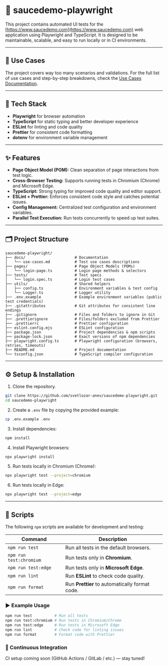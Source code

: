 # 🧪 saucedemo-playwright

This project contains automated UI tests for the [https://www.saucedemo.com](https://www.saucedemo.com) web application using Playwright and TypeScript. It is designed to be maintainable, scalable, and easy to run locally or in CI environments.

---

## 📌 Use Cases

The project covers way too many scenarios and validations. 
For the full list of use cases and step-by-step breakdowns, check the [Use Cases Documentation](./docs/use-cases.md).

---

## 🧰 Tech Stack

- **Playwright** for browser automation  
- **TypeScript** for static typing and better developer experience  
- **ESLint** for linting and code quality  
- **Prettier** for consistent code formatting  
- **dotenv** for environment variable management

---

## ✨ Features

- **Page Object Model (POM):** Clean separation of page interactions from test logic.
- **Cross-Browser Testing:** Supports running tests in Chromium (Chrome) and Microsoft Edge.
- **TypeScript:** Strong typing for improved code quality and editor support.
- **ESLint + Prettier:** Enforces consistent code style and catches potential issues.
- **Config Management:** Centralized test configuration and environment variables.
- **Parallel Test Execution:** Run tests concurrently to speed up test suites.

---

## 🗂️ Project Structure

```text
saucedemo-playwright/
├── docs/                      # Documentation
│   └── use-cases.md           # Test use cases descriptions
├── pages/                     # Page Object Models (POMs)
│   └── login-page.ts          # Login page methods & selectors
├── tests/                     # Test specs
│   └── login.spec.ts          # Login test cases
├── utils/                     # Shared helpers
│   ├── config.ts              # Environment variables & test config
│   └── Logger.ts              # Logger utility
├── .env.example               # Example environment variables (public test credentials)
├── .gitattributes             # Git attributes for consistent line endings
├── .gitignore                 # Files and folders to ignore in Git
├── .prettierignore            # Files/folders excluded from Prettier
├── .prettierrc                # Prettier configuration
├── eslint.config.mjs          # ESLint configuration
├── package.json               # Project dependencies & npm scripts
├── package-lock.json          # Exact versions of npm dependencies
├── playwright.config.ts       # Playwright configuration (browsers, retries, timeouts)
├── README.md                  # Project documentation
└── tsconfig.json              # TypeScript compiler configuration
```

---

## ⚙️ Setup & Installation

1. Clone the repository.
```bash
git clone https://github.com/svetlozar-anev/saucedemo-playwright.git
cd saucedemo-playwright
```

2. Create a `.env` file by copying the provided example:
```bash
cp .env.example .env
```

3. Install dependencies:
```bash
npm install
```

4. Install Playwright browsers:
```bash
npx playwright install
```

5. Run tests locally in Chromium (Chrome):
```bash
npx playwright test --project=chromium
```

6. Run tests locally in Edge:
```bash
npx playwright test --project=edge
```

---

## 📜 Scripts

The following `npm` scripts are available for development and testing:

| Command                 | Description                                       |
|-------------------------|---------------------------------------------------|
| `npm run test`          | Run all tests in the default browsers.           |
| `npm run test:chromium` | Run tests only in **Chromium**.                  |
| `npm run test:edge`     | Run tests only in **Microsoft Edge**.            |
| `npm run lint`          | Run **ESLint** to check code quality.            |
| `npm run format`        | Run **Prettier** to automatically format code.   |

### ▶️ Example Usage

```bash
npm run test          # Run all tests
npm run test:chromium # Run tests in Chromium/Chrome
npm run test:edge     # Run tests in Microsoft Edge
npm run lint          # Check code for linting issues
npm run format        # Format code with Prettier   
```

### 🚀 Continuous Integration
CI setup coming soon (GitHub Actions / GitLab / etc.) — stay tuned!